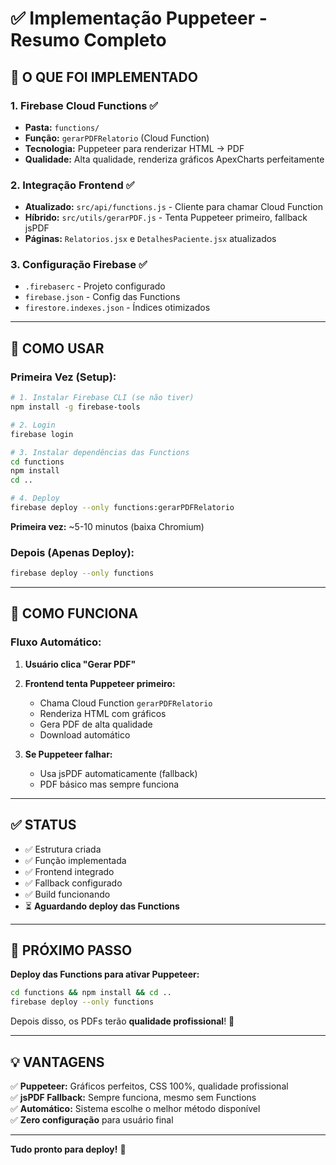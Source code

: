 # ✅ Implementação Puppeteer - Resumo Completo

## 🎯 O QUE FOI IMPLEMENTADO

### 1. **Firebase Cloud Functions** ✅
- **Pasta:** `functions/`
- **Função:** `gerarPDFRelatorio` (Cloud Function)
- **Tecnologia:** Puppeteer para renderizar HTML → PDF
- **Qualidade:** Alta qualidade, renderiza gráficos ApexCharts perfeitamente

### 2. **Integração Frontend** ✅
- **Atualizado:** `src/api/functions.js` - Cliente para chamar Cloud Function
- **Híbrido:** `src/utils/gerarPDF.js` - Tenta Puppeteer primeiro, fallback jsPDF
- **Páginas:** `Relatorios.jsx` e `DetalhesPaciente.jsx` atualizados

### 3. **Configuração Firebase** ✅
- `.firebaserc` - Projeto configurado
- `firebase.json` - Config das Functions
- `firestore.indexes.json` - Índices otimizados

---

## 🚀 COMO USAR

### Primeira Vez (Setup):

```bash
# 1. Instalar Firebase CLI (se não tiver)
npm install -g firebase-tools

# 2. Login
firebase login

# 3. Instalar dependências das Functions
cd functions
npm install
cd ..

# 4. Deploy
firebase deploy --only functions:gerarPDFRelatorio
```

**Primeira vez:** ~5-10 minutos (baixa Chromium)

### Depois (Apenas Deploy):

```bash
firebase deploy --only functions
```

---

## 📄 COMO FUNCIONA

### Fluxo Automático:

1. **Usuário clica "Gerar PDF"**
2. **Frontend tenta Puppeteer primeiro:**
   - Chama Cloud Function `gerarPDFRelatorio`
   - Renderiza HTML com gráficos
   - Gera PDF de alta qualidade
   - Download automático

3. **Se Puppeteer falhar:**
   - Usa jsPDF automaticamente (fallback)
   - PDF básico mas sempre funciona

---

## ✅ STATUS

- ✅ Estrutura criada
- ✅ Função implementada
- ✅ Frontend integrado
- ✅ Fallback configurado
- ✅ Build funcionando
- ⏳ **Aguardando deploy das Functions**

---

## 📝 PRÓXIMO PASSO

**Deploy das Functions para ativar Puppeteer:**

```bash
cd functions && npm install && cd ..
firebase deploy --only functions
```

Depois disso, os PDFs terão **qualidade profissional**! 🎉

---

## 💡 VANTAGENS

✅ **Puppeteer:** Gráficos perfeitos, CSS 100%, qualidade profissional  
✅ **jsPDF Fallback:** Sempre funciona, mesmo sem Functions  
✅ **Automático:** Sistema escolhe o melhor método disponível  
✅ **Zero configuração** para usuário final

---

**Tudo pronto para deploy!** 🚀

